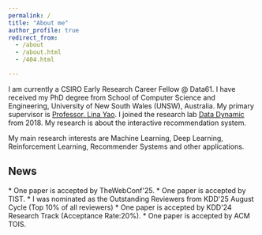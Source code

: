 ---permalink: /title: "About me"author_profile: trueredirect_from:   - /about  - /about.html  - /404.html---I am currently a CSIRO Early Research Career Fellow @ Data61. I have received my PhD degree from School of Computer Science and Engineering, University of New South Wales (UNSW), Australia. My primary supervisor is [Professor. Lina Yao](http://linayao.com). I joined the research lab [Data Dynamic](http://insdata.org/beta) from 2018. My research is about the interactive recommendation system.My main research interests are Machine Learning, Deep Learning, Reinforcement Learning, Recommender Systems and other applications.<h2>News</h2>* One paper is accepted by TheWebConf'25.* One paper is accepted by TIST.* I was nominated as the Outstanding Reviewers from KDD'25 August Cycle (Top 10% of all reviewers)* One paper is accepted by KDD'24 Research Track (Acceptance Rate:20%).* One paper is accepted by ACM TOIS.